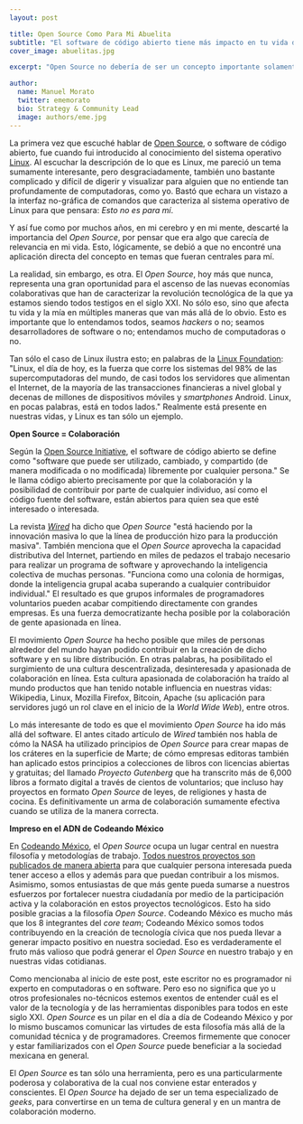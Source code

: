 ```yaml
---
layout: post

title: Open Source Como Para Mi Abuelita
subtitle: "El software de código abierto tiene más impacto en tu vida del que creías..."
cover_image: abuelitas.jpg

excerpt: "Open Source no debería de ser un concepto importante solamente para desarrolladores de software, sino para toda la sociedad mundial del siglo XXI."

author:
  name: Manuel Morato
  twitter: ememorato
  bio: Strategy & Community Lead
  image: authors/eme.jpg
---
```


La primera vez que escuché hablar de [Open Source](http://es.wikipedia.org/wiki/C%C3%B3digo_abierto), o software de código abierto, fue cuando fui introducido al conocimiento del sistema operativo [Linux](http://es.wikipedia.org/?title=GNU/Linux). Al escuchar la descripción de lo que es Linux, me pareció un tema sumamente interesante, pero desgraciadamente, también uno bastante complicado y difícil de digerir y visualizar para alguien que no entiende tan profundamente de computadoras, como yo. Bastó que echara un vistazo a la interfaz no-gráfica de comandos que caracteriza al sistema operativo de Linux para que pensara: _Esto no es para mí_.

Y así fue como por muchos años, en mi cerebro y en mi mente, descarté la importancia del _Open Source_, por pensar que era algo que carecía de relevancia en mi vida. Esto, lógicamente, se debió a que no encontré una aplicación directa del concepto en temas que fueran centrales para mí.

La realidad, sin embargo, es otra. El _Open Source_, hoy más que nunca, representa una gran oportunidad para el ascenso de las nuevas economías colaborativas que han de caracterizar la revolución tecnológica de la que ya estamos siendo todos testigos en el siglo XXI. No sólo eso, sino que afecta tu vida y la mía en múltiples maneras que van más allá de lo obvio. Esto es importante que lo entendamos todos, seamos _hackers_ o no; seamos desarrolladores de software o no; entendamos mucho de computadoras o no.

Tan sólo el caso de Linux ilustra esto; en palabras de la [Linux Foundation](http://www.linuxfoundation.org/about): "Linux, el día de hoy, es la fuerza que corre los sistemas del 98% de las supercomputadoras del mundo, de casi todos los servidores que alimentan el Internet, de la mayoría de las transacciones financieras a nivel global y decenas de millones de dispositivos móviles y _smartphones_ Android. Linux, en pocas palabras, está en todos lados." Realmente está presente en nuestras vidas, y Linux es tan sólo un ejemplo.

**Open Source = Colaboración**

Según la [Open Source Initiative](http://opensource.org/), el software de código abierto se define como "software que puede ser utilizado, cambiado, y compartido (de manera modificada o no modificada) libremente por cualquier persona." Se le llama código abierto precisamente por que la colaboración y la posibilidad de contribuir por parte de cualquier individuo, así como el código fuente del software, están abiertos para quien sea que esté interesado o interesada.

La revista [_Wired_](http://archive.wired.com/wired/archive/11.11/opensource.html) ha dicho que _Open Source_ "está haciendo por la innovación masiva lo que la línea de producción hizo para la producción masiva". También menciona que el _Open Source_ aprovecha la capacidad distributiva del Internet, partiendo en miles de pedazos el trabajo necesario para realizar un programa de software y aprovechando la inteligencia colectiva de muchas personas. "Funciona como una colonia de hormigas, donde la inteligencia grupal acaba superando a cualquier contribuidor individual." El resultado es que grupos informales de programadores voluntarios pueden acabar compitiendo directamente con grandes empresas. Es una fuerza democratizante hecha posible por la colaboración de gente apasionada en línea.

El movimiento _Open Source_ ha hecho posible que miles de personas alrededor del mundo hayan podido contribuir en la creación de dicho software y en su libre distribución. En otras palabras, ha posibilitado el surgimiento de una cultura descentralizada, desinteresada y apasionada de colaboración en línea. Esta cultura apasionada de colaboración ha traído al mundo productos que han tenido notable influencia en nuestras vidas: Wikipedia, Linux, Mozilla Firefox, Bitcoin, Apache (su aplicación para servidores jugó un rol clave en el inicio de la _World Wide Web_), entre otros.

Lo más interesante de todo es que el movimiento _Open Source_ ha ido más allá del software. El antes citado artículo de _Wired_ también nos habla de cómo la NASA ha utilizado principios de _Open Source_ para crear mapas de los cráteres en la superficie de Marte; de cómo empresas editoras también han aplicado estos principios a colecciones de libros con licencias abiertas y gratuitas; del llamado _Proyecto Gutenberg_ que ha transcrito más de 6,000 libros a formato digital a través de cientos de voluntarios; que incluso hay proyectos en formato _Open Source_ de leyes, de religiones y hasta de cocina. Es definitivamente un arma de colaboración sumamente efectiva cuando se utiliza de la manera correcta.

**Impreso en el ADN de Codeando México**

En [Codeando México](http://codeandomexico.org), el _Open Source_ ocupa un lugar central en nuestra filosofía y metodologías de trabajo. [Todos nuestros proyectos son publicados de manera abierta](https://github.com/codeandomexico) para que cualquier persona interesada pueda tener acceso a ellos y además para que puedan contribuir a los mismos. Asimismo, somos entusiastas de que más gente pueda sumarse a nuestros esfuerzos por fortalecer nuestra ciudadanía por medio de la participación activa y la colaboración en estos proyectos tecnológicos. Esto ha sido posible gracias a la filosofía _Open Source_. Codeando México es mucho más que los 8 integrantes del _core team_; Codeando México somos todos contribuyendo en la creación de tecnología cívica que nos pueda llevar a generar impacto positivo en nuestra sociedad. Eso es verdaderamente el fruto más valioso que podrá generar el _Open Source_ en nuestro trabajo y en nuestras vidas cotidianas.

Como mencionaba al inicio de este post, este escritor no es programador ni experto en computadoras o en software. Pero eso no significa que yo u otros profesionales no-técnicos estemos exentos de entender cuál es el valor de la tecnología y de las herramientas disponibles para todos en este siglo XXI. _Open Source_ es un pilar en el día a día de Codeando México y por lo mismo buscamos comunicar las virtudes de esta filosofía más allá de la comunidad técnica y de programadores. Creemos firmemente que conocer y estar familiarizados con el _Open Source_ puede beneficiar a la sociedad mexicana en general.

El _Open Source_ es tan sólo una herramienta, pero es una particularmente poderosa y colaborativa de la cual nos conviene estar enterados y conscientes. El _Open Source_ ha dejado de ser un tema especializado de _geeks_, para convertirse en un tema de cultura general y en un mantra de colaboración moderno.